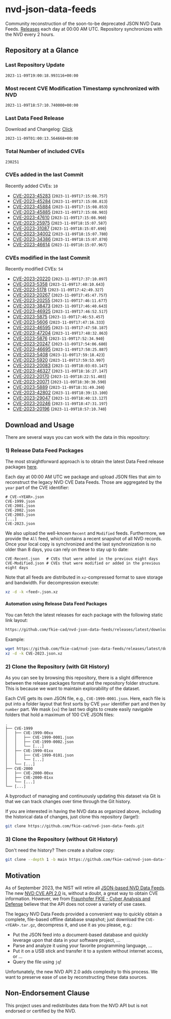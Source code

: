 # nvd-json-data-feeds

Community reconstruction of the soon-to-be deprecated JSON NVD Data Feeds. 
[Releases](https://github.com/fkie-cad/nvd-json-data-feeds/releases/latest) each day at 00:00 AM UTC.
Repository synchronizes with the NVD every 2 hours.

## Repository at a Glance

### Last Repository Update

```plain
2023-11-09T19:00:18.993116+00:00
```

### Most recent CVE Modification Timestamp synchronized with NVD

```plain
2023-11-09T18:57:10.740000+00:00
```

### Last Data Feed Release

Download and Changelog: [Click](https://github.com/fkie-cad/nvd-json-data-feeds/releases/latest)

```plain
2023-11-09T01:00:13.564668+00:00
```

### Total Number of included CVEs

```plain
230251
```

### CVEs added in the last Commit

Recently added CVEs: `10`

* [CVE-2023-45283](CVE-2023/CVE-2023-452xx/CVE-2023-45283.json) (`2023-11-09T17:15:08.757`)
* [CVE-2023-45284](CVE-2023/CVE-2023-452xx/CVE-2023-45284.json) (`2023-11-09T17:15:08.813`)
* [CVE-2023-45884](CVE-2023/CVE-2023-458xx/CVE-2023-45884.json) (`2023-11-09T17:15:08.853`)
* [CVE-2023-45885](CVE-2023/CVE-2023-458xx/CVE-2023-45885.json) (`2023-11-09T17:15:08.903`)
* [CVE-2023-47610](CVE-2023/CVE-2023-476xx/CVE-2023-47610.json) (`2023-11-09T17:15:08.960`)
* [CVE-2023-25975](CVE-2023/CVE-2023-259xx/CVE-2023-25975.json) (`2023-11-09T18:15:07.587`)
* [CVE-2023-31087](CVE-2023/CVE-2023-310xx/CVE-2023-31087.json) (`2023-11-09T18:15:07.690`)
* [CVE-2023-34002](CVE-2023/CVE-2023-340xx/CVE-2023-34002.json) (`2023-11-09T18:15:07.780`)
* [CVE-2023-34386](CVE-2023/CVE-2023-343xx/CVE-2023-34386.json) (`2023-11-09T18:15:07.870`)
* [CVE-2023-46614](CVE-2023/CVE-2023-466xx/CVE-2023-46614.json) (`2023-11-09T18:15:07.967`)


### CVEs modified in the last Commit

Recently modified CVEs: `54`

* [CVE-2023-20220](CVE-2023/CVE-2023-202xx/CVE-2023-20220.json) (`2023-11-09T17:37:10.097`)
* [CVE-2023-5358](CVE-2023/CVE-2023-53xx/CVE-2023-5358.json) (`2023-11-09T17:40:10.643`)
* [CVE-2023-5178](CVE-2023/CVE-2023-51xx/CVE-2023-5178.json) (`2023-11-09T17:42:49.327`)
* [CVE-2023-20267](CVE-2023/CVE-2023-202xx/CVE-2023-20267.json) (`2023-11-09T17:45:47.757`)
* [CVE-2023-20255](CVE-2023/CVE-2023-202xx/CVE-2023-20255.json) (`2023-11-09T17:46:11.677`)
* [CVE-2023-38473](CVE-2023/CVE-2023-384xx/CVE-2023-38473.json) (`2023-11-09T17:46:40.643`)
* [CVE-2023-46925](CVE-2023/CVE-2023-469xx/CVE-2023-46925.json) (`2023-11-09T17:46:52.517`)
* [CVE-2023-5875](CVE-2023/CVE-2023-58xx/CVE-2023-5875.json) (`2023-11-09T17:46:53.457`)
* [CVE-2023-5606](CVE-2023/CVE-2023-56xx/CVE-2023-5606.json) (`2023-11-09T17:47:16.333`)
* [CVE-2023-46595](CVE-2023/CVE-2023-465xx/CVE-2023-46595.json) (`2023-11-09T17:47:58.187`)
* [CVE-2023-47204](CVE-2023/CVE-2023-472xx/CVE-2023-47204.json) (`2023-11-09T17:48:32.863`)
* [CVE-2023-5876](CVE-2023/CVE-2023-58xx/CVE-2023-5876.json) (`2023-11-09T17:52:34.940`)
* [CVE-2023-20247](CVE-2023/CVE-2023-202xx/CVE-2023-20247.json) (`2023-11-09T17:54:06.680`)
* [CVE-2023-46695](CVE-2023/CVE-2023-466xx/CVE-2023-46695.json) (`2023-11-09T17:58:25.887`)
* [CVE-2023-5408](CVE-2023/CVE-2023-54xx/CVE-2023-5408.json) (`2023-11-09T17:59:18.423`)
* [CVE-2023-5920](CVE-2023/CVE-2023-59xx/CVE-2023-5920.json) (`2023-11-09T17:59:53.997`)
* [CVE-2023-20083](CVE-2023/CVE-2023-200xx/CVE-2023-20083.json) (`2023-11-09T18:03:03.147`)
* [CVE-2023-46327](CVE-2023/CVE-2023-463xx/CVE-2023-46327.json) (`2023-11-09T18:16:27.147`)
* [CVE-2023-20170](CVE-2023/CVE-2023-201xx/CVE-2023-20170.json) (`2023-11-09T18:22:51.403`)
* [CVE-2023-20071](CVE-2023/CVE-2023-200xx/CVE-2023-20071.json) (`2023-11-09T18:30:30.590`)
* [CVE-2023-5889](CVE-2023/CVE-2023-58xx/CVE-2023-5889.json) (`2023-11-09T18:31:49.260`)
* [CVE-2023-42802](CVE-2023/CVE-2023-428xx/CVE-2023-42802.json) (`2023-11-09T18:39:13.100`)
* [CVE-2023-29047](CVE-2023/CVE-2023-290xx/CVE-2023-29047.json) (`2023-11-09T18:40:13.127`)
* [CVE-2023-20246](CVE-2023/CVE-2023-202xx/CVE-2023-20246.json) (`2023-11-09T18:47:31.197`)
* [CVE-2023-20196](CVE-2023/CVE-2023-201xx/CVE-2023-20196.json) (`2023-11-09T18:57:10.740`)


## Download and Usage

There are several ways you can work with the data in this repository:

### 1) Release Data Feed Packages

The most straightforward approach is to obtain the latest Data Feed release packages [here](https://github.com/fkie-cad/nvd-json-data-feeds/releases/latest).

Each day at 00:00 AM UTC we package and upload JSON files that aim to reconstruct the legacy NVD CVE Data Feeds.
Those are aggregated by the `year` part of the CVE identifier:

```
# CVE-<YEAR>.json
CVE-1999.json
CVE-2001.json
CVE-2002.json
CVE-2003.json
[...]
CVE-2023.json
```

We also upload the well-known `Recent` and `Modified` feeds.
Furthermore, we provide the `All` feed, which contains a recent snapshot of all NVD records.
Once your local copy is synchronized and the last synchronization is no older than 8 days, you can rely on these to stay up to date:

```plain
CVE-Recent.json   # CVEs that were added in the previous eight days
CVE-Modified.json # CVEs that were modified or added in the previous eight days
```

Note that all feeds are distributed in `xz`-compressed format to save storage and bandwidth.
For decompression execute:

```sh
xz -d -k <feed>.json.xz
```


#### Automation using Release Data Feed Packages

You can fetch the latest releases for each package with the following static link layout:

```sh
https://github.com/fkie-cad/nvd-json-data-feeds/releases/latest/download/CVE-<YEAR>.json.xz
```

Example:

```sh
wget https://github.com/fkie-cad/nvd-json-data-feeds/releases/latest/download/CVE-2023.json.xz
xz -d -k CVE-2023.json.xz
```

### 2) Clone the Repository (with Git History)

As you can see by browsing this repository, there is a slight difference between the release packages format and the repository folder structure.
This is because we want to maintain explorability of the dataset.

Each CVE gets its own JSON file, e.g., `CVE-1999-0001.json`.
Here, each file is put into a folder layout that first sorts by CVE `year` identifier part and then by `number` part.
We mask (`xx`) the last two digits to create easily navigable folders that hold a maximum of 100 CVE JSON files:

```plain
.
├── CVE-1999
│   ├── CVE-1999-00xx
│   │   ├── CVE-1999-0001.json
│   │   ├── CVE-1999-0002.json
│   │   └── [...]
│   ├── CVE-1999-01xx
│   │   ├── CVE-1999-0101.json
│   │   └── [...]
│   └── [...]
├── CVE-2000
│   ├── CVE-2000-00xx
│   ├── CVE-2000-01xx
│   └── [...]
└── [...]
```

A byproduct of managing and continuously updating this dataset via Git is that we can track changes over time through the Git history.

If you are interested in having the NVD data as organized above, including the historical data of changes, just clone this repository (large!):

```sh
git clone https://github.com/fkie-cad/nvd-json-data-feeds.git
```

### 3) Clone the Repository (without Git History)

Don't need the history? Then create a shallow copy:

```sh
git clone --depth 1 -b main https://github.com/fkie-cad/nvd-json-data-feeds.git
```

## Motivation

As of September 2023, the NIST will retire all [JSON-based NVD Data Feeds](https://nvd.nist.gov/vuln/data-feeds#divRetirementBanner-1).
The new [NVD CVE API 2.0](https://nvd.nist.gov/developers/vulnerabilities) is, without a doubt, a great way to obtain CVE information.
However, we from [Fraunhofer FKIE - Cyber Analysis and Defense](https://www.fkie.fraunhofer.de/en/departments/cad.html) believe that the API does not cover a variety of use cases.

The legacy NVD Data Feeds provided a convenient way to quickly obtain a complete, file-based offline database snapshot; just download the `CVE-<YEAR>.tar.gz`, decompress it, and use it as you please, e.g.:

* Put the JSON feed into a document-based database and quickly leverage upon that data in your software project, ...
* Parse and analyze it using your favorite programming language, ...
* Put it on a USB stick and transfer it to a system without internet access, or ...
* Query the file using `jq`!

Unfortunately, the new NVD API 2.0 adds complexity to this process.
We want to preserve ease of use by reconstructing these data sources.

## Non-Endorsement Clause

This project uses and redistributes data from the NVD API but is not endorsed or certified by the NVD.